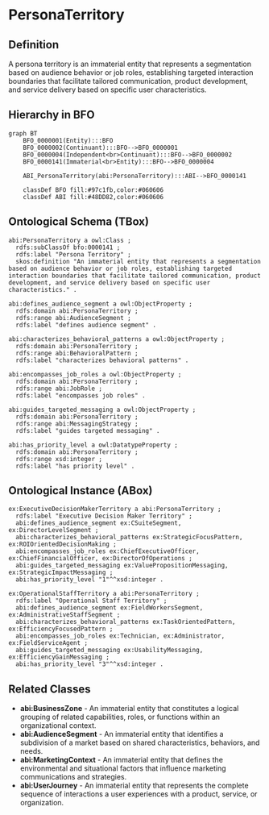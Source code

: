 # PersonaTerritory

## Definition
A persona territory is an immaterial entity that represents a segmentation based on audience behavior or job roles, establishing targeted interaction boundaries that facilitate tailored communication, product development, and service delivery based on specific user characteristics.

## Hierarchy in BFO
```mermaid
graph BT
    BFO_0000001(Entity):::BFO
    BFO_0000002(Continuant):::BFO-->BFO_0000001
    BFO_0000004(Independent<br>Continuant):::BFO-->BFO_0000002
    BFO_0000141(Immaterial<br>Entity):::BFO-->BFO_0000004
    
    ABI_PersonaTerritory(abi:PersonaTerritory):::ABI-->BFO_0000141
    
    classDef BFO fill:#97c1fb,color:#060606
    classDef ABI fill:#48DD82,color:#060606
```

## Ontological Schema (TBox)
```turtle
abi:PersonaTerritory a owl:Class ;
  rdfs:subClassOf bfo:0000141 ;
  rdfs:label "Persona Territory" ;
  skos:definition "An immaterial entity that represents a segmentation based on audience behavior or job roles, establishing targeted interaction boundaries that facilitate tailored communication, product development, and service delivery based on specific user characteristics." .

abi:defines_audience_segment a owl:ObjectProperty ;
  rdfs:domain abi:PersonaTerritory ;
  rdfs:range abi:AudienceSegment ;
  rdfs:label "defines audience segment" .

abi:characterizes_behavioral_patterns a owl:ObjectProperty ;
  rdfs:domain abi:PersonaTerritory ;
  rdfs:range abi:BehavioralPattern ;
  rdfs:label "characterizes behavioral patterns" .

abi:encompasses_job_roles a owl:ObjectProperty ;
  rdfs:domain abi:PersonaTerritory ;
  rdfs:range abi:JobRole ;
  rdfs:label "encompasses job roles" .

abi:guides_targeted_messaging a owl:ObjectProperty ;
  rdfs:domain abi:PersonaTerritory ;
  rdfs:range abi:MessagingStrategy ;
  rdfs:label "guides targeted messaging" .

abi:has_priority_level a owl:DatatypeProperty ;
  rdfs:domain abi:PersonaTerritory ;
  rdfs:range xsd:integer ;
  rdfs:label "has priority level" .
```

## Ontological Instance (ABox)
```turtle
ex:ExecutiveDecisionMakerTerritory a abi:PersonaTerritory ;
  rdfs:label "Executive Decision Maker Territory" ;
  abi:defines_audience_segment ex:CSuiteSegment, ex:DirectorLevelSegment ;
  abi:characterizes_behavioral_patterns ex:StrategicFocusPattern, ex:ROIOrientedDecisionMaking ;
  abi:encompasses_job_roles ex:ChiefExecutiveOfficer, ex:ChiefFinancialOfficer, ex:DirectorOfOperations ;
  abi:guides_targeted_messaging ex:ValuePropositionMessaging, ex:StrategicImpactMessaging ;
  abi:has_priority_level "1"^^xsd:integer .

ex:OperationalStaffTerritory a abi:PersonaTerritory ;
  rdfs:label "Operational Staff Territory" ;
  abi:defines_audience_segment ex:FieldWorkersSegment, ex:AdministrativeStaffSegment ;
  abi:characterizes_behavioral_patterns ex:TaskOrientedPattern, ex:EfficiencyFocusedPattern ;
  abi:encompasses_job_roles ex:Technician, ex:Administrator, ex:FieldServiceAgent ;
  abi:guides_targeted_messaging ex:UsabilityMessaging, ex:EfficiencyGainMessaging ;
  abi:has_priority_level "3"^^xsd:integer .
```

## Related Classes
- **abi:BusinessZone** - An immaterial entity that constitutes a logical grouping of related capabilities, roles, or functions within an organizational context.
- **abi:AudienceSegment** - An immaterial entity that identifies a subdivision of a market based on shared characteristics, behaviors, and needs.
- **abi:MarketingContext** - An immaterial entity that defines the environmental and situational factors that influence marketing communications and strategies.
- **abi:UserJourney** - An immaterial entity that represents the complete sequence of interactions a user experiences with a product, service, or organization. 